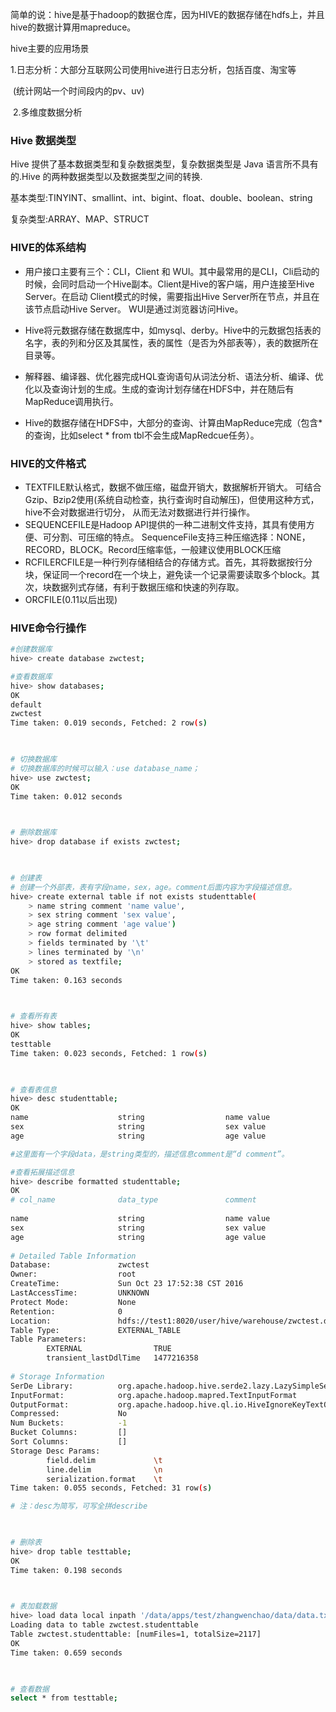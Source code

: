 简单的说：hive是基于hadoop的数据仓库，因为HIVE的数据存储在hdfs上，并且hive的数据计算用mapreduce。

hive主要的应用场景

​	 1.日志分析：大部分互联网公司使用hive进行日志分析，包括百度、淘宝等

​			(统计网站一个时间段内的pv、uv)

​	 2.多维度数据分析



### Hive 数据类型

Hive 提供了基本数据类型和复杂数据类型，复杂数据类型是 Java 语言所不具有的.Hive 的两种数据类型以及数据类型之间的转换.

基本类型:TINYINT、smallint、int、bigint、float、double、boolean、string

复杂类型:ARRAY、MAP、STRUCT

### HIVE的体系结构

* 用户接口主要有三个：CLI，Client 和 WUI。其中最常用的是CLI，Cli启动的时候，会同时启动一个Hive副本。Client是Hive的客户端，用户连接至Hive Server。在启动 Client模式的时候，需要指出Hive Server所在节点，并且在该节点启动Hive Server。 WUI是通过浏览器访问Hive。

* Hive将元数据存储在数据库中，如mysql、derby。Hive中的元数据包括表的名字，表的列和分区及其属性，表的属性（是否为外部表等），表的数据所在目录等。

* 解释器、编译器、优化器完成HQL查询语句从词法分析、语法分析、编译、优化以及查询计划的生成。生成的查询计划存储在HDFS中，并在随后有MapReduce调用执行。

* Hive的数据存储在HDFS中，大部分的查询、计算由MapReduce完成（包含*的查询，比如select * from tbl不会生成MapRedcue任务）。

### HIVE的文件格式

* TEXTFILE默认格式，数据不做压缩，磁盘开销大，数据解析开销大。 可结合Gzip、Bzip2使用(系统自动检查，执行查询时自动解压)，但使用这种方式，hive不会对数据进行切分， 从而无法对数据进行并行操作。
* SEQUENCEFILE是Hadoop API提供的一种二进制文件支持，其具有使用方便、可分割、可压缩的特点。 SequenceFile支持三种压缩选择：NONE，RECORD，BLOCK。Record压缩率低，一般建议使用BLOCK压缩
* RCFILERCFILE是一种行列存储相结合的存储方式。首先，其将数据按行分块，保证同一个record在一个块上，避免读一个记录需要读取多个block。其次，块数据列式存储，有利于数据压缩和快速的列存取。
* ORCFILE(0.11以后出现)

### HIVE命令行操作

```bash
#创建数据库
hive> create database zwctest;

#查看数据库
hive> show databases;
OK
default
zwctest
Time taken: 0.019 seconds, Fetched: 2 row(s)

 

# 切换数据库
# 切换数据库的时候可以输入：use database_name；
hive> use zwctest;
OK
Time taken: 0.012 seconds

 

# 删除数据库
hive> drop database if exists zwctest;

 

# 创建表
# 创建一个外部表，表有字段name，sex，age。comment后面内容为字段描述信息。
hive> create external table if not exists studenttable(
    > name string comment 'name value',
    > sex string comment 'sex value',
    > age string comment 'age value')
    > row format delimited
    > fields terminated by '\t'
    > lines terminated by '\n'
    > stored as textfile;
OK
Time taken: 0.163 seconds

 

# 查看所有表
hive> show tables;
OK
testtable
Time taken: 0.023 seconds, Fetched: 1 row(s)

 

# 查看表信息
hive> desc studenttable;
OK
name                    string                  name value          
sex                     string                  sex value           
age                     string                  age value      

#这里面有一个字段data，是string类型的，描述信息comment是“d comment”。

#查看拓展描述信息
hive> describe formatted studenttable;
OK
# col_name              data_type               comment             
                 
name                    string                  name value          
sex                     string                  sex value           
age                     string                  age value           
                 
# Detailed Table Information             
Database:               zwctest                  
Owner:                  root                     
CreateTime:             Sun Oct 23 17:52:38 CST 2016     
LastAccessTime:         UNKNOWN                  
Protect Mode:           None                     
Retention:              0                        
Location:               hdfs://test1:8020/user/hive/warehouse/zwctest.db/studenttable    
Table Type:             EXTERNAL_TABLE           
Table Parameters:                
        EXTERNAL                TRUE                
        transient_lastDdlTime   1477216358          
                 
# Storage Information            
SerDe Library:          org.apache.hadoop.hive.serde2.lazy.LazySimpleSerDe       
InputFormat:            org.apache.hadoop.mapred.TextInputFormat         
OutputFormat:           org.apache.hadoop.hive.ql.io.HiveIgnoreKeyTextOutputFormat       
Compressed:             No                       
Num Buckets:            -1                       
Bucket Columns:         []                       
Sort Columns:           []                       
Storage Desc Params:             
        field.delim             \t                  
        line.delim              \n                  
        serialization.format    \t                  
Time taken: 0.055 seconds, Fetched: 31 row(s)

# 注：desc为简写，可写全拼describe

 

# 删除表
hive> drop table testtable;
OK
Time taken: 0.198 seconds

 

# 表加载数据
hive> load data local inpath '/data/apps/test/zhangwenchao/data/data.txt' into table studenttable; 
Loading data to table zwctest.studenttable
Table zwctest.studenttable: [numFiles=1, totalSize=2117]
OK
Time taken: 0.659 seconds

 

# 查看数据
select * from testtable;
```


